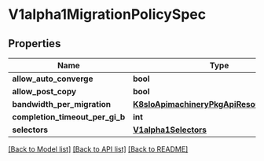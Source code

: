# V1alpha1MigrationPolicySpec

## Properties
Name | Type | Description | Notes
------------ | ------------- | ------------- | -------------
**allow_auto_converge** | **bool** |  | [optional] 
**allow_post_copy** | **bool** |  | [optional] 
**bandwidth_per_migration** | [**K8sIoApimachineryPkgApiResourceQuantity**](K8sIoApimachineryPkgApiResourceQuantity.md) |  | [optional] 
**completion_timeout_per_gi_b** | **int** |  | [optional] 
**selectors** | [**V1alpha1Selectors**](V1alpha1Selectors.md) |  | 

[[Back to Model list]](../README.md#documentation-for-models) [[Back to API list]](../README.md#documentation-for-api-endpoints) [[Back to README]](../README.md)


